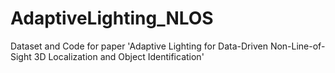 # AdaptiveLighting_NLOS
Dataset and Code for paper 'Adaptive Lighting for Data-Driven Non-Line-of-Sight 3D Localization and Object Identification'
